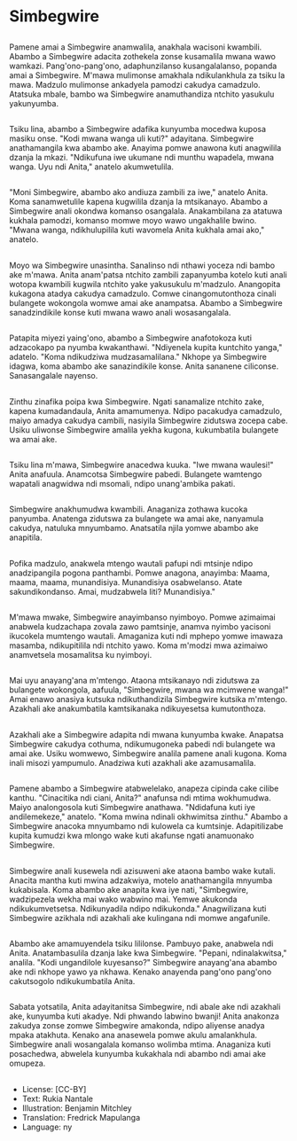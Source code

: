 # Simbegwire

##
Pamene amai a Simbegwire anamwalila, anakhala wacisoni kwambili. Abambo a Simbegwire adacita zothekela zonse kusamalila mwana wawo wamkazi. Pang'ono-pang'ono, adaphunzilanso kusangalalanso, popanda amai a Simbegwire. M'mawa mulimonse amakhala ndikulankhula za tsiku la mawa. Madzulo mulimonse ankadyela pamodzi cakudya camadzulo. Atatsuka mbale, bambo wa Simbegwire anamuthandiza ntchito yasukulu yakunyumba.

##
Tsiku lina, abambo a Simbegwire adafika kunyumba mocedwa kuposa masiku onse. "Kodi mwana wanga uli kuti?" adayitana. Simbegwire anathamangila kwa abambo ake. Anayima pomwe anawona kuti anagwilila dzanja la mkazi. "Ndikufuna iwe ukumane ndi munthu wapadela, mwana wanga. Uyu ndi Anita," anatelo akumwetulila.

##
"Moni Simbegwire, abambo ako andiuza zambili za iwe," anatelo Anita. Koma sanamwetulile kapena kugwilila dzanja la mtsikanayo. Abambo a Simbegwire anali okondwa komanso osangalala. Anakambilana za atatuwa kukhala pamodzi, komanso momwe moyo wawo ungakhalile bwino. "Mwana wanga, ndikhulupilila kuti wavomela Anita kukhala amai ako," anatelo.

##
Moyo wa Simbegwire unasintha. Sanalinso ndi nthawi yoceza ndi bambo ake m'mawa. Anita anam'patsa ntchito zambili zapanyumba kotelo kuti anali wotopa kwambili kugwila ntchito yake yakusukulu m'madzulo. Anangopita kukagona atadya cakudya camadzulo. Comwe cinangomutonthoza cinali bulangete wokongola womwe amai ake anampatsa. Abambo a Simbegwire sanadzindikile konse kuti mwana wawo anali wosasangalala.

##
Patapita miyezi yaing'ono, abambo a Simbegwire anafotokoza kuti adzacokapo pa nyumba kwakanthawi. "Ndiyenela kupita kuntchito yanga," adatelo. "Koma ndikudziwa mudzasamalilana." Nkhope ya Simbegwire idagwa, koma abambo ake sanazindikile konse. Anita sananene ciliconse. Sanasangalale nayenso.

##
Zinthu zinafika poipa kwa Simbegwire. Ngati sanamalize ntchito zake, kapena kumadandaula, Anita amamumenya. Ndipo pacakudya camadzulo, maiyo amadya cakudya cambili, nasiyila Simbegwire zidutswa zocepa cabe. Usiku uliwonse Simbegwire amalila yekha kugona, kukumbatila bulangete wa amai ake.

##
Tsiku lina m'mawa, Simbegwire anacedwa kuuka. "Iwe mwana waulesi!" Anita anafuula. Anamcotsa Simbegwire pabedi. Bulangete wamtengo wapatali anagwidwa ndi msomali, ndipo unang'ambika pakati.

##
Simbegwire anakhumudwa kwambili. Anaganiza zothawa kucoka panyumba. Anatenga zidutswa za bulangete wa amai ake, nanyamula cakudya, natuluka mnyumbamo. Anatsatila njila yomwe abambo ake anapitila.

##
Pofika madzulo, anakwela mtengo wautali pafupi ndi mtsinje ndipo anadzipangila pogona panthambi. Pomwe anagona, anayimba: Maama, maama, maama, munandisiya. Munandisiya osabwelanso. Atate sakundikondanso. Amai, mudzabwela liti? Munandisiya."

##
M'mawa mwake, Simbegwire anayimbanso nyimboyo. Pomwe azimaimai anabwela kudzachapa zovala zawo pamtsinje, anamva nyimbo yacisoni ikucokela mumtengo wautali. Amaganiza kuti ndi mphepo yomwe imawaza masamba, ndikupitilila ndi ntchito yawo. Koma m'modzi mwa azimaiwo anamvetsela mosamalitsa ku nyimboyi.

##
Mai uyu anayang'ana m'mtengo. Ataona mtsikanayo ndi zidutswa za bulangete wokongola, aafuula, "Simbegwire, mwana wa mcimwene wanga!" Amai enawo anasiya kutsuka ndikuthandizila Simbegwire kutsika m'mtengo. Azakhali ake anakumbatila kamtsikanaka ndikuyesetsa kumutonthoza.

##
Azakhali ake a Simbegwire adapita ndi mwana kunyumba kwake. Anapatsa Simbegwire cakudya cothuma, ndikumugoneka pabedi ndi bulangete wa amai ake. Usiku womwewo, Simbegwire analila pamene anali kugona. Koma inali misozi yampumulo. Anadziwa kuti azakhali ake azamusamalila.

##
Pamene abambo a Simbegwire atabwelelako, anapeza cipinda cake cilibe kanthu. "Cinacitika ndi ciani, Anita?" anafunsa ndi mtima wokhumudwa. Maiyo analongosola kuti Simbegwire anathawa. "Ndidafuna kuti iye andilemekeze," anatelo. "Koma mwina ndinali okhwimitsa zinthu." Abambo a Simbegwire anacoka mnyumbamo ndi kulowela ca kumtsinje. Adapitilizabe kupita kumudzi kwa mlongo wake kuti akafunse ngati anamuonako Simbegwire.

##
Simbegwire anali kusewela ndi azisuweni ake ataona bambo wake kutali. Anacita mantha kuti mwina adzakwiya, motelo anathamangila mnyumba kukabisala. Koma abambo ake anapita kwa iye nati, "Simbegwire, wadzipezela wekha mai wako wabwino mai. Yemwe akukonda ndikukumvetsetsa. Ndikunyadila ndipo ndikukonda." Anagwilizana kuti Simbegwire azikhala ndi azakhali ake kulingana ndi momwe angafunile.

##
Abambo ake amamuyendela tsiku lililonse. Pambuyo pake, anabwela ndi Anita. Anatambasulila dzanja lake kwa Simbegwire. "Pepani, ndinalakwitsa," analila. "Kodi ungandilole kuyesanso?" Simbegwire anayang'ana abambo ake ndi nkhope yawo ya nkhawa. Kenako anayenda pang'ono pang'ono cakutsogolo ndikukumbatila Anita.

##
Sabata yotsatila, Anita adayitanitsa Simbegwire, ndi abale ake ndi azakhali ake, kunyumba kuti akadye. Ndi phwando labwino bwanji! Anita anakonza zakudya zonse zomwe Simbegwire amakonda, ndipo aliyense anadya mpaka atakhuta. Kenako ana anasewela pomwe akulu amalankhula. Simbegwire anali wosangalala komanso wolimba mtima. Anaganiza kuti posachedwa, abwelela kunyumba kukakhala ndi abambo ndi amai ake omupeza.

##
* License: [CC-BY]
* Text: Rukia Nantale
* Illustration: Benjamin Mitchley
* Translation: Fredrick Mapulanga
* Language: ny
